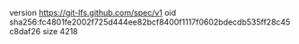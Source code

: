 version https://git-lfs.github.com/spec/v1
oid sha256:fc4801fe2002f725d444ee82bcf8400f1117f0602bdecdb535ff28c45c8daf26
size 4218
